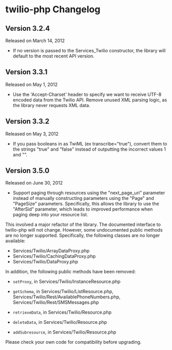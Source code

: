 twilio-php Changelog
====================

Version 3.2.4
-------------

Released on March 14, 2012

- If no version is passed to the Services_Twilio constructor, the library will
  default to the most recent API version.

Version 3.3.1
-------------

Released on May 1, 2012

- Use the 'Accept-Charset' header to specify we want to receive UTF-8 encoded 
data from the Twilio API. Remove unused XML parsing logic, as the library never 
requests XML data.

Version 3.3.2
-------------

Released on May 3, 2012

- If you pass booleans in as TwiML (ex transcribe="true"), convert them to
  the strings "true" and "false" instead of outputting the incorrect values 
  1 and "".

Version 3.5.0
-------------

Released on June 30, 2012

- Support paging through resources using the "next_page_uri" parameter instead
of manually constructing parameters using the "Page" and "PageSize" parameters.
Specifically, this allows the library to use the "AfterSid" parameter, which
leads to improved performance when paging deep into your resource list.

This involved a major refactor of the library. The documented interface to
twilio-php will not change. However, some undocumented public methods are no
longer supported. Specifically, the following classes are no longer available:

- Services/Twilio/ArrayDataProxy.php
- Services/Twilio/CachingDataProxy.php
- Services/Twilio/DataProxy.php

In addition, the following public methods have been removed:

- `setProxy`, in Services/Twilio/InstanceResource.php
- `getSchema`, in Services/Twilio/ListResource.php,
    Services/Twilio/Rest/AvailablePhoneNumbers.php,
    Services/Twilio/Rest/SMSMessages.php

- `retrieveData`, in Services/Twilio/Resource.php
- `deleteData`, in Services/Twilio/Resource.php
- `addSubresource`, in Services/Twilio/Resource.php

Please check your own code for compatibility before upgrading.
